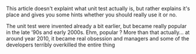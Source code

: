 This article doesn't explaint what unit test actually is, but rather explains it's place and gives you some hints whether you should really use it or no.

The unit test were invented already a bit earlier, but became really popular in the late ’90s and early 2000s.
Ehm, popular ? More than that actually... at around year 2010, it became real obsession and managers and some of the developers terribly overkilled the entire thing 
<!--stackedit_data:
eyJoaXN0b3J5IjpbLTIzNDU1NTIwNiwtNzI1MTIxMDUsNDk3OD
E4ODEwLC0yMDg4NzQ2NjEyXX0=
-->